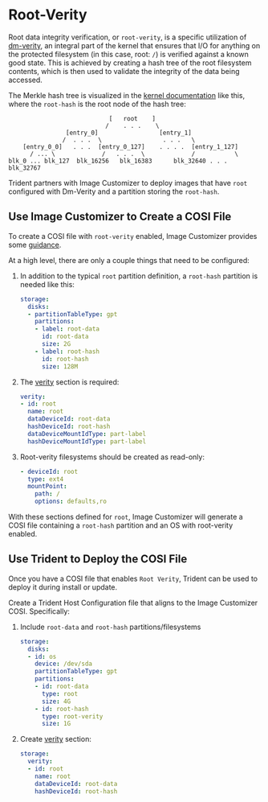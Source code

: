 # Root-Verity

Root data integrity verification, or `root-verity`, is a specific utilization
of [dm-verity](https://www.kernel.org/doc/html/latest/admin-guide/device-mapper/verity.html),
an integral part of the kernel that ensures that I/O for anything on the
protected filesystem (in this case, root: `/`) is verified against a known good
state. This is achieved by creating a hash tree of the root filesystem
contents, which is then used to validate the integrity of the data being
accessed.

The Merkle hash tree is visualized in the
[kernel documentation](https://docs.kernel.org/admin-guide/device-mapper/verity.html)
like this, where the `root-hash` is the root node of the hash tree:

``` text
                            [   root    ]
                           /    . . .    \
                [entry_0]                 [entry_1]
               /  . . .  \                 . . .   \
    [entry_0_0]   . . .  [entry_0_127]    . . . .  [entry_1_127]
      / ... \             /   . . .  \             /           \
blk_0 ... blk_127  blk_16256   blk_16383      blk_32640 . . . blk_32767
```

Trident partners with Image Customizer to deploy images that have `root`
configured with Dm-Verity and a partition storing the `root-hash`.

## Use Image Customizer to Create a COSI File

To create a COSI file with `root-verity` enabled, Image Customizer provides
some [guidance](https://microsoft.github.io/azure-linux-image-tools/imagecustomizer/concepts/verity.html).

At a high level, there are only a couple things that need to be configured:

1. In addition to the typical `root` partition definition, a `root-hash`
   partition is needed like this:

    ``` yaml
    storage:
      disks:
      - partitionTableType: gpt
        partitions:
        - label: root-data
          id: root-data
          size: 2G
        - label: root-hash
          id: root-hash
          size: 128M
    ```

2. The [verity](https://microsoft.github.io/azure-linux-image-tools/imagecustomizer/api/configuration/verity.html)
   section is required:

    ``` yaml
    verity:
    - id: root
      name: root
      dataDeviceId: root-data
      hashDeviceId: root-hash
      dataDeviceMountIdType: part-label
      hashDeviceMountIdType: part-label
    ```

3. Root-verity filesystems should be created as read-only:

    ``` yaml
    - deviceId: root
      type: ext4
      mountPoint:
        path: /
        options: defaults,ro
    ```

With these sections defined for `root`, Image Customizer will generate a COSI
file containing a `root-hash` partition and an OS with root-verity enabled.

## Use Trident to Deploy the COSI File

Once you have a COSI file that enables `Root Verity`, Trident can be used to
deploy it during install or update.

Create a Trident Host Configuration file that aligns to the Image Customizer
COSI. Specifically:

1. Include `root-data` and `root-hash` partitions/filesystems

    ```yaml
    storage:
      disks:
      - id: os
        device: /dev/sda
        partitionTableType: gpt
        partitions:
        - id: root-data
          type: root
          size: 4G
        - id: root-hash
          type: root-verity
          size: 1G
    ```

2. Create [verity](../Reference/Host-Configuration/API-Reference/VerityDevice.md)
   section:

    ```yaml
    storage:
      verity:
      - id: root
        name: root
        dataDeviceId: root-data
        hashDeviceId: root-hash
    ```
